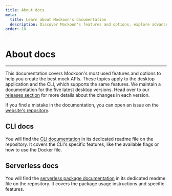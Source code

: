 ```yaml
---
title: About docs
meta:
  title: Learn about Mockoon's documentation
  description: Discover Mockoon's features and options, explore advanced topics and learn how to create fast and free mock API JSON servers.
order: 10
---
```


# About docs

---

This documentation covers Mockoon's most used features and options to help you create the best mock APIs. These topics apply to the desktop application and the CLI, which supports the same features.
We maintain a documentation for the five latest desktop versions. Head over to our [releases section](/releases/) for more details about the changes in each version.

If you find a mistake in the documentation, you can open an issue on the [website's repository](https://github.com/mockoon/mockoon.com).

## CLI docs

You will find the [CLI documentation](https://github.com/mockoon/mockoon/tree/main/packages/cli) in its dedicated readme file on the repository. It covers the CLI's specific features, like the available flags or how to use the Docker file.

## Serverless docs

You will find the [serverless package documentation](https://github.com/mockoon/mockoon/tree/main/packages/serverless) in its dedicated readme file on the repository. It covers the package usage instructions and specific features.
